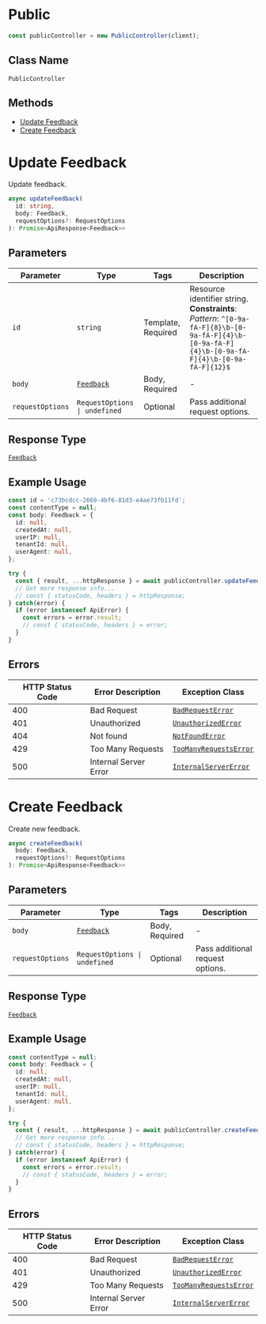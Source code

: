 # Public

```ts
const publicController = new PublicController(client);
```

## Class Name

`PublicController`

## Methods

* [Update Feedback](../../doc/controllers/public.md#update-feedback)
* [Create Feedback](../../doc/controllers/public.md#create-feedback)


# Update Feedback

Update feedback.

```ts
async updateFeedback(
  id: string,
  body: Feedback,
  requestOptions?: RequestOptions
): Promise<ApiResponse<Feedback>>
```

## Parameters

| Parameter | Type | Tags | Description |
|  --- | --- | --- | --- |
| `id` | `string` | Template, Required | Resource identifier string.<br>**Constraints**: *Pattern*: `^[0-9a-fA-F]{8}\b-[0-9a-fA-F]{4}\b-[0-9a-fA-F]{4}\b-[0-9a-fA-F]{4}\b-[0-9a-fA-F]{12}$` |
| `body` | [`Feedback`](../../doc/models/feedback.md) | Body, Required | - |
| `requestOptions` | `RequestOptions \| undefined` | Optional | Pass additional request options. |

## Response Type

[`Feedback`](../../doc/models/feedback.md)

## Example Usage

```ts
const id = 'c73bcdcc-2669-4bf6-81d3-e4ae73fb11fd';
const contentType = null;
const body: Feedback = {
  id: null,
  createdAt: null,
  userIP: null,
  tenantId: null,
  userAgent: null,
};

try {
  const { result, ...httpResponse } = await publicController.updateFeedback(id, body);
  // Get more response info...
  // const { statusCode, headers } = httpResponse;
} catch(error) {
  if (error instanceof ApiError) {
    const errors = error.result;
    // const { statusCode, headers } = error;
  }
}
```

## Errors

| HTTP Status Code | Error Description | Exception Class |
|  --- | --- | --- |
| 400 | Bad Request | [`BadRequestError`](../../doc/models/bad-request-error.md) |
| 401 | Unauthorized | [`UnauthorizedError`](../../doc/models/unauthorized-error.md) |
| 404 | Not found | [`NotFoundError`](../../doc/models/not-found-error.md) |
| 429 | Too Many Requests | [`TooManyRequestsError`](../../doc/models/too-many-requests-error.md) |
| 500 | Internal Server Error | [`InternalServerError`](../../doc/models/internal-server-error.md) |


# Create Feedback

Create new feedback.

```ts
async createFeedback(
  body: Feedback,
  requestOptions?: RequestOptions
): Promise<ApiResponse<Feedback>>
```

## Parameters

| Parameter | Type | Tags | Description |
|  --- | --- | --- | --- |
| `body` | [`Feedback`](../../doc/models/feedback.md) | Body, Required | - |
| `requestOptions` | `RequestOptions \| undefined` | Optional | Pass additional request options. |

## Response Type

[`Feedback`](../../doc/models/feedback.md)

## Example Usage

```ts
const contentType = null;
const body: Feedback = {
  id: null,
  createdAt: null,
  userIP: null,
  tenantId: null,
  userAgent: null,
};

try {
  const { result, ...httpResponse } = await publicController.createFeedback(body);
  // Get more response info...
  // const { statusCode, headers } = httpResponse;
} catch(error) {
  if (error instanceof ApiError) {
    const errors = error.result;
    // const { statusCode, headers } = error;
  }
}
```

## Errors

| HTTP Status Code | Error Description | Exception Class |
|  --- | --- | --- |
| 400 | Bad Request | [`BadRequestError`](../../doc/models/bad-request-error.md) |
| 401 | Unauthorized | [`UnauthorizedError`](../../doc/models/unauthorized-error.md) |
| 429 | Too Many Requests | [`TooManyRequestsError`](../../doc/models/too-many-requests-error.md) |
| 500 | Internal Server Error | [`InternalServerError`](../../doc/models/internal-server-error.md) |

